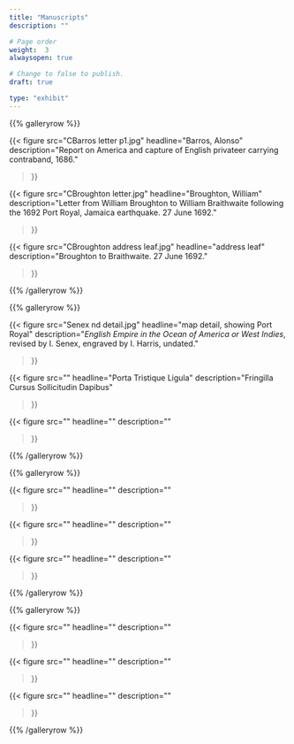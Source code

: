 ```yaml
---
title: "Manuscripts"
description: ""

# Page order
weight:  3
alwaysopen: true

# Change to false to publish.
draft: true

type: "exhibit"
---
```


{{% galleryrow %}}

{{< figure src="CBarros letter p1.jpg"
           headline="Barros, Alonso"
           description="Report on America and capture of English privateer carrying contraband, 1686."
>}}

{{< figure src="CBroughton letter.jpg"
           headline="Broughton, William"
           description="Letter from William Broughton to William Braithwaite following the 1692 Port Royal, Jamaica earthquake. 27 June 1692."
>}}

{{< figure src="CBroughton address leaf.jpg"
           headline="address leaf"
           description="Broughton to Braithwaite. 27 June 1692."
>}}

{{% /galleryrow %}}

{{% galleryrow %}}

{{< figure src="Senex nd detail.jpg"
           headline="map detail, showing Port Royal"
           description="*English Empire in the Ocean of America or West Indies*, revised by I. Senex, engraved by I. Harris, undated."
>}}

{{< figure src=""
           headline="Porta Tristique Ligula"
           description="Fringilla Cursus Sollicitudin Dapibus"
>}}

{{< figure src=""
           headline=""
           description=""
>}}

{{% /galleryrow %}}

{{% galleryrow %}}

{{< figure src=""
           headline=""
           description=""
>}}

{{< figure src=""
           headline=""
           description=""
>}}

{{< figure src=""
           headline=""
           description=""
>}}

{{% /galleryrow %}}

{{% galleryrow %}}

{{< figure src=""
           headline=""
           description=""
>}}

{{< figure src=""
           headline=""
           description=""
>}}

{{< figure src=""
           headline=""
           description=""
>}}

{{% /galleryrow %}}